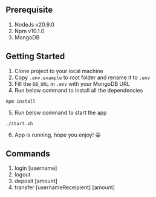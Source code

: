 ## Prerequisite

1. NodeJs v20.9.0
2. Npm v10.1.0
3. MongoDB

## Getting Started

1. Clone project to your local machine
2. Copy `.env.example` to root folder and rename it to `.env`
3. Fill the `DB_URL` in `.env` with your MongoDB URL
4. Run below command to install all the dependencies
```
npm install
```
5. Run below command to start the app
```
./start.sh
```
6. App is running, hope you enjoy! 😀

## Commands

1. login [username]
2. logout
3. deposit [amount]
4. transfer [usernameReceipient] [amount]